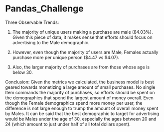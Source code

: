 # Pandas_Challenge


Three Observable Trends:

1. The majority of unique users making a purchase are male (84.03%). Given this piece of data, it makes sense that efforts should focus on advertising to the Male demographic.

2. However, even though the majority of users are Male, Females actually purchase more per unique person ($4.47 vs $4.07). 

3. Also, the larger majority of purchases are from those whose age is below 30.

Conclusion: Given the metrics we calculated, the business model is best geared towards monetizing a large amount of small purchases. No single Item commands the majority of purchases, so efforts should be spent on the demographics that spend the largest amount of money overall. Even though the Female demographics spend more money per user, the difference is not large enough to trump the amount of overall money spent by Males. It can be said that the best demographic to target for advertising would be Males under the age of 30, especially the ages between 20 and 24 (which amount to just under half of all total dollars spent).
